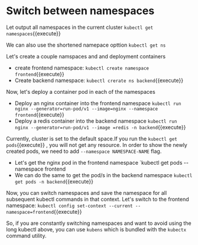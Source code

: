 # Switch between namespaces

Let output all namespaces in the current cluster
`kubectl get namespaces`{{execute}}
 
 We can also use the shortened namepace opttion  `kubectl get ns`

 Let's create a couple namspaces and and deployment containers
 - create frontend namespace:
   `kubectl create namespace frontend`{{execute}}
 - Create backend namespace:
 `kubectl crerate ns backend`{{execute}}

 Now, let's deploy a container pod  in each of the namespaces
 - Deploy an nginx container into the frontend namespace
 `kubectl run nginx --generator=run-pod/v1 --image=nginx --namespace frontend`{{execute}}
- Deploy a redis container into the backend namespace
  `kubectl run nginx --generator=run-pod/v1 --image =redis -n backend`{{execute}}

Currently, cluster is set to the default space.If you run the `kubectl get pods`{{execute}} , you will not get any resource. In order to show the newly created pods, we need to add `--namespace NAMESPACE-NAME` flag.

- Let's get the nginx pod in the frontend namespace
  `kubectl get pods --namespace frontend
- We can do the same to get the pod/s in the backend namespace
  `kubectl get pods -n backend`{{execute}}

Now, you can switch namespaces and save the namespace for all subsequent kubectl commands in that context. Let's switch to the frontend namespace:
`kubectl config set-context --current --namespace=frontend`{{execute}}

So, if you are constantly switching namespaces and want to avoid using the long kubectl above, you can use `kubens` which is bundled with the `kubectx` command utility.